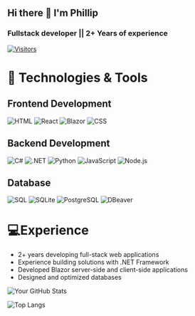## Hi there 👋 I'm Phillip

### Fullstack developer || 2+ Years of experience
[![Visitors](https://komarev.com/ghpvc/?username=PhiIIie&color=037F50&color=red)](https://github.com/PhiIIie) 
# 🚀 Technologies & Tools
## Frontend Development
  ![HTML](https://img.shields.io/badge/HTML5-E34F26?style=for-the-badge&logo=html5&logoColor=white)
  ![React](https://img.shields.io/badge/React-61DAFB?style=for-the-badge&logo=react&logoColor=white)
  ![Blazor](https://img.shields.io/badge/Blazor-512BD4?style=for-the-badge&logo=blazor&logoColor=white)
  ![CSS](https://img.shields.io/badge/CSS3-1572B6?style=for-the-badge&logo=css3&logoColor=white)

## Backend Development 
![C#](https://img.shields.io/badge/C%23-239120?style=for-the-badge&logo=c-sharp&logoColor=white)
![.NET](https://img.shields.io/badge/.NET-512BD4?style=for-the-badge&logo=dotnet&logoColor=white)
![Python](https://img.shields.io/badge/Python-3776AB?style=for-the-badge&logo=python&logoColor=white)
![JavaScript](https://img.shields.io/badge/JavaScript-F7DF1E?style=for-the-badge&logo=javascript&logoColor=black)
![Node.js](https://img.shields.io/badge/Node.js-339933?style=for-the-badge&logo=node.js&logoColor=white)

## Database 
![SQL](https://img.shields.io/badge/SQL-4479A1?style=for-the-badge&logo=mysql&logoColor=white)
![SQLite](https://img.shields.io/badge/SQLite-003B57?style=for-the-badge&logo=sqlite&logoColor=white)
![PostgreSQL](https://img.shields.io/badge/PostgreSQL-4169E1?style=for-the-badge&logo=postgresql&logoColor=white)
![DBeaver](https://img.shields.io/badge/DBeaver-372923?style=for-the-badge&logo=dbeaver&logoColor=white)

# 💻Experience
* 2+ years developing full-stack web applications
* Experience building solutions with .NET Framework
* Developed Blazor server-side and client-side applications
* Designed and optimized databases


![Your GitHub Stats](https://github-readme-stats.vercel.app/api?username=PhiIIie&show_icons=true&theme=radical)
 
![Top Langs](https://github-readme-stats.vercel.app/api/top-langs/?username=PhiIIie&layout=compact&theme=radical)
